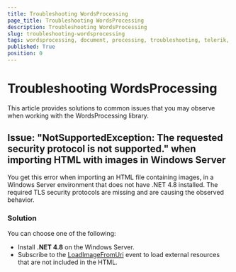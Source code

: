 ```yaml
---
title: Troubleshooting WordsProcessing
page_title: Troubleshooting WordsProcessing
description: Troubleshooting WordsProcessing
slug: troubleshooting-wordsprocessing
tags: wordsprocessing, document, processing, troubleshooting, telerik, word, docx
published: True
position: 0
---
```


# Troubleshooting WordsProcessing

This article provides solutions to common issues that you may observe when working with the WordsProcessing library.

## Issue: "NotSupportedException: The requested security protocol is not supported." when importing HTML with images in Windows Server

You get this error when importing an HTML file containing images, in a Windows Server environment that does not have .NET 4.8 installed. The required TLS security protocols are missing and are causing the observed behavior.  

### Solution

You can choose one of the following:

* Install **.NET 4.8** on the Windows Server.
* Subscribe to the [LoadImageFromUri](https://docs.telerik.com/devtools/document-processing/libraries/radwordsprocessing/formats-and-conversion/html/settings?_gl=1*5qmunw*_ga*ODA0MjEzMDU2LjE2NjEyNjUxMjc.*_ga_9JSNBCSF54*MTY5MDUyNDk1Ni4yMDYuMS4xNjkwNTI1NzY1LjcuMC4w#loadimagefromuri-and-loadstylesheetfromuri-events) event to load external resources that are not included in the HTML.
